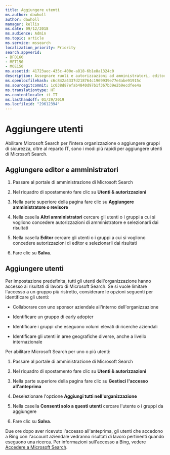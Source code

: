 ```yaml
---
title: Aggiungere utenti
ms.author: dawholl
author: dawholl
manager: kellis
ms.date: 09/12/2018
ms.audience: Admin
ms.topic: article
ms.service: mssearch
localization_priority: Priority
search.appverid:
- BFB160
- MET150
- MOE150
ms.assetid: 41723aec-435c-400e-a818-6b1e8a1324c0
description: Assegnare ruoli e autorizzazioni ad amministratori, editor e utenti nel portale di amministrazione di Microsoft Search
ms.openlocfilehash: c6c842a4337d218764c1969939e77e4abe91915c
ms.sourcegitcommit: 1c038d87efab4840d97b1f367b39e2b9ecdfee4a
ms.translationtype: HT
ms.contentlocale: it-IT
ms.lasthandoff: 01/29/2019
ms.locfileid: "29612394"
---
```

# <a name="add-users"></a>Aggiungere utenti

Abilitare Microsoft Search per l'intera organizzazione o aggiungere gruppi di sicurezza, oltre al reparto IT, sono i modi più rapidi per aggiungere utenti di Microsoft Search.
  
## <a name="add-admins-and-editors"></a>Aggiungere editor e amministratori

1. Passare al portale di amministrazione di Microsoft Search
    
2. Nel riquadro di spostamento fare clic su **Utenti &amp; autorizzazioni**
    
3. Nella parte superiore della pagina fare clic su **Aggiungere amministratore o revisore**
    
4. Nella casella **Altri amministratori** cercare gli utenti o i gruppi a cui si vogliono concedere autorizzazioni di amministratore e selezionarli dai risultati 
    
5. Nella casella **Editor** cercare gli utenti o i gruppi a cui si vogliono concedere autorizzazioni di editor e selezionarli dai risultati 
    
6. Fare clic su **Salva**.
    
## <a name="add-users"></a>Aggiungere utenti

Per impostazione predefinita, tutti gli utenti dell'organizzazione hanno accesso ai risultati di lavoro di Microsoft Search. Se si vuole limitare l'accesso a un gruppo più ristretto, considerare le opzioni seguenti per identificare gli utenti:
  
- Collaborare con uno sponsor aziendale all'interno dell'organizzazione
    
- Identificare un gruppo di early adopter
    
- Identificare i gruppi che eseguono volumi elevati di ricerche aziendali
    
- Identificare gli utenti in aree geografiche diverse, anche a livello internazionale
    
Per abilitare Microsoft Search per uno o più utenti:
  
1. Passare al portale di amministrazione di Microsoft Search
    
2. Nel riquadro di spostamento fare clic su **Utenti &amp; autorizzazioni**
    
3. Nella parte superiore della pagina fare clic su **Gestisci l'accesso all'anteprima**
    
4. Deselezionare l'opzione **Aggiungi tutti nell'organizzazione** 
    
5. Nella casella **Consenti solo a questi utenti** cercare l'utente o i gruppi da aggiungere 
    
6. Fare clic su **Salva**.
    
Due ore dopo aver ricevuto l'accesso all'anteprima, gli utenti che accedono a Bing con l'account aziendale vedranno risultati di lavoro pertinenti quando eseguono una ricerca. Per informazioni sull'accesso a Bing, vedere [Accedere a Microsoft Search](use/sign-in.md).